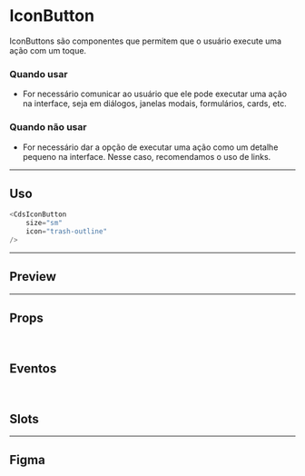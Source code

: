 # IconButton

IconButtons são componentes que permitem que o usuário execute uma ação com um toque.

### Quando usar

- For necessário comunicar ao usuário que ele pode executar uma ação na interface, seja em diálogos, janelas modais, formulários, cards, etc.

### Quando não usar

- For necessário dar a opção de executar uma ação como um detalhe pequeno na interface. Nesse caso, recomendamos o uso de links.

---

## Uso

```js
<CdsIconButton
	size="sm"
	icon="trash-outline"
/>
```

---

## Preview

<PreviewBuilder
	:args
	:component="CdsIconButton"
	:events="cdsIconButtonEvents"
/>

---

## Props

<APITable
	name="IconButton"
	section="props"
/>
<br />

## Eventos

<APITable
	name="IconButton"
	section="events"
/>
<br />

## Slots

<APITable
	name="IconButton"
	section="slots"
/>

---

## Figma

<FigmaFrame
	src="https://embed.figma.com/design/J5fTswomlHu7RXk1gwbUq6/Cuida?node-id=2040-370&embed-host=share"
/>

<script setup>
import { ref } from 'vue';
const args = ref({});
import CdsIconButton from '@/components/IconButton.vue';

const cdsIconButtonEvents = [
	'cds-click'
];
</script>
